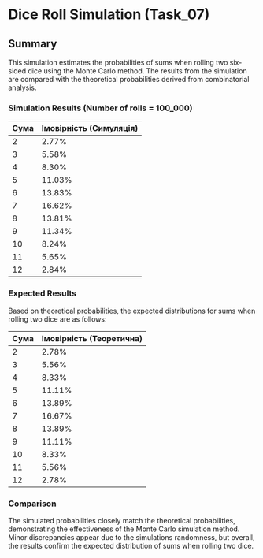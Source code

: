 # Dice Roll Simulation (Task_07)

## Summary

This simulation estimates the probabilities of sums when rolling two six-sided dice using the Monte Carlo method. The results from the simulation are compared with the theoretical probabilities derived from combinatorial analysis.

### Simulation Results (Number of rolls = 100_000)

| Сума | Імовірність (Симуляція) |
| ---- | ----------------------- |
| 2    | 2.77%                   |
| 3    | 5.58%                   |
| 4    | 8.30%                   |
| 5    | 11.03%                  |
| 6    | 13.83%                  |
| 7    | 16.62%                  |
| 8    | 13.81%                  |
| 9    | 11.34%                  |
| 10   | 8.24%                   |
| 11   | 5.65%                   |
| 12   | 2.84%                   |

### Expected Results

Based on theoretical probabilities, the expected distributions for sums when rolling two dice are as follows:

| Сума | Імовірність (Теоретична) |
| ---- | ------------------------ |
| 2    | 2.78%                    |
| 3    | 5.56%                    |
| 4    | 8.33%                    |
| 5    | 11.11%                   |
| 6    | 13.89%                   |
| 7    | 16.67%                   |
| 8    | 13.89%                   |
| 9    | 11.11%                   |
| 10   | 8.33%                    |
| 11   | 5.56%                    |
| 12   | 2.78%                    |

### Comparison

The simulated probabilities closely match the theoretical probabilities, demonstrating the effectiveness of the Monte Carlo simulation method. Minor discrepancies appear due to the simulations randomness, but overall, the results confirm the expected distribution of sums when rolling two dice.
